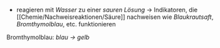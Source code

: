- reagieren mit *Wasser* zu einer *sauren Lösung*
	-> Indikatoren, die [[Chemie/Nachweisreaktionen/Säure]] nachweisen wie *Blaukrautsaft*, *Bromthymolblau*, etc. funktionieren
	
Bromthymolblau: *blau -> gelb*
